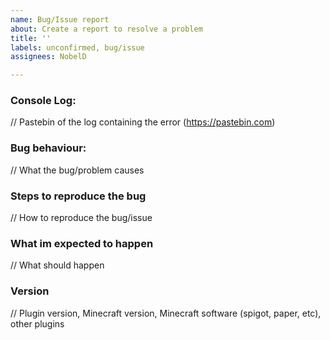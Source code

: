 ```yaml
---
name: Bug/Issue report
about: Create a report to resolve a problem
title: ''
labels: unconfirmed, bug/issue
assignees: NobelD

---
```


### Console Log:
// Pastebin of the log containing the error (https://pastebin.com)

### Bug behaviour:
// What the bug/problem causes

### Steps to reproduce the bug
// How to reproduce the bug/issue

### What im expected to happen
// What should happen

### Version
// Plugin version, Minecraft version, Minecraft software (spigot, paper, etc), other plugins
